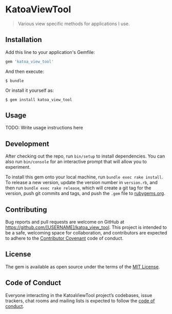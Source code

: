 # KatoaViewTool

> Various view specific methods for applications I use.

## Installation

Add this line to your application's Gemfile:

```ruby
gem 'katoa_view_tool'
```

And then execute:

    $ bundle

Or install it yourself as:

    $ gem install katoa_view_tool

## Usage

TODO: Write usage instructions here

## Development

After checking out the repo, run `bin/setup` to install dependencies. You can also run `bin/console` for an interactive prompt that will allow you to experiment.

To install this gem onto your local machine, run `bundle exec rake install`. To release a new version, update the version number in `version.rb`, and then run `bundle exec rake release`, which will create a git tag for the version, push git commits and tags, and push the `.gem` file to [rubygems.org](https://rubygems.org).

## Contributing

Bug reports and pull requests are welcome on GitHub at https://github.com/[USERNAME]/katoa_view_tool. This project is intended to be a safe, welcoming space for collaboration, and contributors are expected to adhere to the [Contributor Covenant](http://contributor-covenant.org) code of conduct.

## License

The gem is available as open source under the terms of the [MIT License](http://opensource.org/licenses/MIT).

## Code of Conduct

Everyone interacting in the KatoaViewTool project’s codebases, issue trackers, chat rooms and mailing lists is expected to follow the [code of conduct](https://github.com/[USERNAME]/katoa_view_tool/blob/master/CODE_OF_CONDUCT.md).

